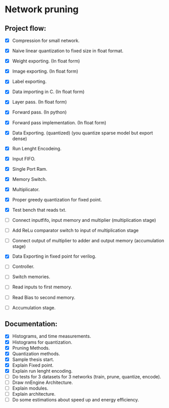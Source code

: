# Network pruning

## Project flow:

- [X] Compression for small network.
- [X] Naive linear quantization to fixed size in float format.
- [X] Weight exporting. (In float form)
- [X] Image exporting. (In float form)
- [X] Label exporting.
- [X] Data importing in C. (In float form)
- [X] Layer pass. (In float form)
- [X] Forward pass. (In python)
- [X] Forward pass implementation. (In float form)
- [X] Data Exporting. (quantized) (you quantize sparse model but export dense)
- [X] Run Lenght Encodeing.
- [X] Input FIFO.
- [X] Single Port Ram.
- [X] Memory Switch.
- [X] Multiplicator.
- [X] Proper greedy quantization for fixed point. 
- [X] Test bench that reads txt.
- [ ] Connect inputfifo, input memory and multiplier (multiplication stage)
- [ ] Add ReLu comparator switch to input of multiplication stage
- [ ] Connect output of multiplier to adder and output memory (accumulation stage)
- [x] Data Exporting in fixed point for verilog.
- [ ] Controller.
- [ ] Switch memories.
- [ ] Read inputs to first memory.
- [ ] Read Bias to second memory.
- [ ] Accumulation stage.


## Documentation:
- [X] Histograms, and time measurements.
- [X] Histograms for quantization.
- [X] Pruning Methods.
- [X] Quantization methods.
- [X] Sample thesis start.
- [X] Explain Fixed point.
- [X] Explain run lenght encoding.
- [ ] Do tests for 3 datasets for 3 networks (train, prune, quantize, encode).
- [ ] Draw nnEngine Architecture.
- [ ] Explain modules.
- [ ] Explain architecture.
- [ ] Do some estimations about speed up and energy efficiency.
